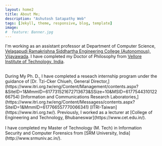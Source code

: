 ```yaml
---
layout: home2
title: About Me;
description: "Ashutosh Satapathy Web"
tags: [Jekyll, theme, responsive, blog, template]
image:
#  feature: Banner.jpg
---
```


I'm working as an assistant professor at Department of Computer Science, [Velagapudi Ramakrishna Siddhartha Engineering College (Autonomous), Vijayawada](http://vrsiddhartha.ac.in/cse/faculty/). I have completed my Doctor of Philosophy from [Vellore Institute of Technology, India](http://chennai.vit.ac.in/).

<br />
During My Ph. D., I have completed a reseach internship program under the guidance of [Dr. Tzi-Cker Chiueh, General Director,](https://www.itri.org.tw/eng/Content/Management/contents.aspx?&SiteID=1&MmmID=617731521672713673&SSize=10&MSID=617754431012266754) [Information and Communications Research Laboratories,](https://www.itri.org.tw/eng/Content/Messagess/contents.aspx?SiteID=1&MmmID=617766557770066341) [ITRI-Taiwan](https://www.itri.org.tw/). Previously, I worked as a lecturer at [College of Engineering and Technology, Bhubaneswar](https://www.cet.edu.in/).
<br />
<br />
I have completed my Master of Technology (M. Tech) in Information Security and Computer Forensics from [SRM University, India](http://www.srmuniv.ac.in/).

